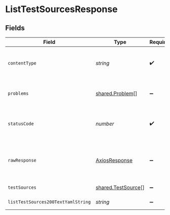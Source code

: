 # ListTestSourcesResponse


## Fields

| Field                                                    | Type                                                     | Required                                                 | Description                                              |
| -------------------------------------------------------- | -------------------------------------------------------- | -------------------------------------------------------- | -------------------------------------------------------- |
| `contentType`                                            | *string*                                                 | :heavy_check_mark:                                       | HTTP response content type for this operation            |
| `problems`                                               | [shared.Problem](../../models/shared/problem.md)[]       | :heavy_minus_sign:                                       | problem with input for CRD generation                    |
| `statusCode`                                             | *number*                                                 | :heavy_check_mark:                                       | HTTP response status code for this operation             |
| `rawResponse`                                            | [AxiosResponse](https://axios-http.com/docs/res_schema)  | :heavy_minus_sign:                                       | Raw HTTP response; suitable for custom response parsing  |
| `testSources`                                            | [shared.TestSource](../../models/shared/testsource.md)[] | :heavy_minus_sign:                                       | successful operation                                     |
| `listTestSources200TextYamlString`                       | *string*                                                 | :heavy_minus_sign:                                       | successful operation                                     |